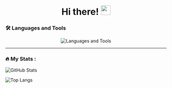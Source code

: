 <div align="center">
  <h1>
    Hi there!
    <img src="https://media.giphy.com/media/hvRJCLFzcasrR4ia7z/giphy.gif" width="30px"/>
  </h1>
</div>

### :hammer_and_wrench: Languages and Tools

<div align="center">

  ![Languages and Tools](https://sv3tluv-profile.vercel.app/api/icon/carousel?tools=go,cpp,cs,ts,swift,postgresql,mongo,redis,docker,nginx,react)
  
</div>

---

### :fire: My Stats :

![GitHub Stats](https://sv3tluv-profile.vercel.app/api/stats)

![Top Langs](https://github-readme-stats-sv3tluv.vercel.app/api/top-langs/?username=SV3TLuV&layout=compact&hide=Kotlin,SCSS,Dockerfile&langs_count=16&border_radius=0&theme=midnight-purple)
